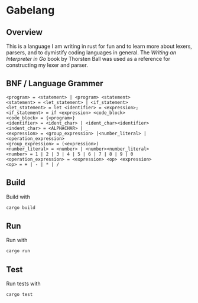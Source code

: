 # Gabelang

## Overview

This is a language I am writing in rust for fun and to learn more about lexers, parsers, and to dymistify coding languages in general.
The *Writing an Interpreter in Go* book by Thorsten Ball was used as a reference for constructing my lexer and parser.

## BNF / Language Grammer

```bnf
<program> = <statement> | <program> <statement>
<statement> = <let_statement> | <if_statement>
<let_statement> = let <identifier> = <expression>;
<if_statement> = if <expression> <code_block>
<code_block> = {<program>}
<identifier> = <ident_char> | <ident_char><identifier>
<indent_char> = <ALPHACHAR> | _
<expression> = <group_expression> |<number_literal> | <operation_expression>
<group_expression> = (<expression>)
<number_literal> = <number> | <number><number_literal>
<number> = 1 | 2 | 3 | 4 | 5 | 6 | 7 | 8 | 9 | 0
<operation_expression> = <expression> <op> <expression>
<op> = + | - | * | /
```

## Build

Build with
```sh
cargo build
```

## Run

Run with
```sh
cargo run
```

## Test

Run tests with
```sh
cargo test
```
